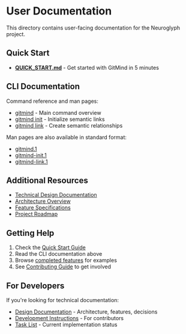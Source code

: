 # User Documentation

This directory contains user-facing documentation for the Neuroglyph project.

## Quick Start

- **[QUICK_START.md](QUICK_START.md)** - Get started with GitMind in 5 minutes

## CLI Documentation

Command reference and man pages:
- [gitmind](cli/gitmind.md) - Main command overview
- [gitmind init](cli/gitmind-init.md) - Initialize semantic links
- [gitmind link](cli/gitmind-link.md) - Create semantic relationships

Man pages are also available in standard format:
- [gitmind.1](cli/gitmind.1.md)
- [gitmind-init.1](cli/gitmind-init.1.md)
- [gitmind-link.1](cli/gitmind-link.1.md)

## Additional Resources

- [Technical Design Documentation](../design/README.md)
- [Architecture Overview](../design/ARCHITECTURE.md)
- [Feature Specifications](../design/features/)
- [Project Roadmap](../project/meta/TASKLIST.md)

## Getting Help

1. Check the [Quick Start Guide](QUICK_START.md)
2. Read the CLI documentation above
3. Browse [completed features](../design/features/completed/) for examples
4. See [Contributing Guide](../project/community/CONTRIBUTING.md) to get involved

## For Developers

If you're looking for technical documentation:
- [Design Documentation](../design/) - Architecture, features, decisions
- [Development Instructions](../project/meta/CLAUDE.md) - For contributors
- [Task List](../project/meta/TASKLIST.md) - Current implementation status